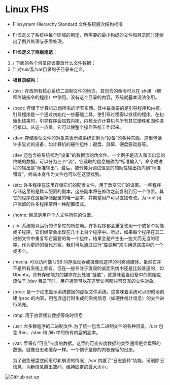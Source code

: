 #  Linux FHS
- Filesystem Hierarchy Standard 文件系统层次结构标准

- FHS定义了系统中每个区域的用途、所需要的最小构成的文件和目录同时还给出了例外处理与矛盾处理。

- **FHS定义了两层规范：**

1. / 下面的各个目录应该要放什么文件数据；
2. 针对/usr及/var目录的子目录来定义。

- **根目录结构：**

* /bin : 存放所有核心系统二进制文件的地方，其包含的命令可以在 shell （解释终端指令的程序）中使用。没有这个目录的内容，系统就基本没法使用。
    
* /boot: 存储了计算机启动所需的所有东西。其中最重要的是引导程序和内核。引导程序是一个通过初始化一些基础工具，使引导过程得以继续的程序。在初始化结束时，引导程序会加载内核，内核允许计算机与所有其它硬件和固件进行接口。从这一点看，它可以使整个操作系统工作起来。
    
* /dev: 存储类似文件的对象来表示被系统识别为“设备”的各种东西。这里包括许多显式的设备，如计算机的硬件组件：键盘、屏幕、硬盘驱动器等。

   /dev 还包含被系统视为“设备”的数据流的伪文件。一个例子是流入和流出您的终端的数据，可以分为三个“流”。它读取的信息被称为“标准输入”。命令或进程的输出是“标准输出”。最后，被分类为调试信息的辅助性输出指向到“标准错误”。终端本身作为文件也可以在这里找到。
    
* /etc: 许多程序在这里存储它们的配置文件，用于改变它们的设置。一些程序存储这里的是默认配置的副本，这些副本将在修改之前复制到另一个位置。其它的程序在这里存储配置的唯一副本，并期望用户可以直接修改。为 root 用户保留的许多程序常用一种配置模式。
    
* /home: 目录是用户个人文件所在的位置。
    
* /lib: 系统赖以运行的许多库的所在地。许多程序都会重复使用一个或多个功能或子程序，它们经常会出现在几十上百个程序中。所以，如果每个程序在其二进制文件中重复写它需要的每一个组件，结果会是产生出一些大而无当的程序，作为更好的替代方案，我们可以通过进行“库调用”来引用这些库中的一个或多个。
    
* /media: 可以访问像 USB 闪存驱动器或摄像机这样的可移动媒体。虽然它并不是所有系统上都有，但在一些专注于直观的桌面系统中还是比较普遍的，如 Ubuntu。具有存储能力的媒体在此处被“挂载”，这意味着当设备中的原始位流位于 /dev 目录下时，用户通常可以在这里访问那些可交互的文件对象。
    
* /proc: 是一个动态显示系统数据的虚拟文件系统。这意味着系统可以即时地创建 /proc 的内容，用包含运行时生成的系统信息（如硬件统计信息）的文件进行填充。
    
* /tmp: 用于放置缓存数据等临时信息
    
* /usr: 大多数程序的二进制文件.为了统一包含二进制文件的各种目录，/usr 包含 /bin、/sbin 和 /lib 中的所有内容的副本。
    
* /var: 里保存“可变”长度的数据。这里的可变长度数据的类型通常是会累积的数据，就像日志和缓存一样。一个例子是你的内核保留的日志。
        
   为了避免硬盘空间用尽和崩溃的情况，/var 内置了“日志旋转”功能，可删除旧信息，为新信息腾出空间，维持固定的最大大小。
        
![GitHub set up](/Users/user/MyGit/SRE-Skills/Images/根目录结构.png)


